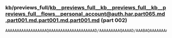 ### kb/previews_full/kb__previews_full__kb__previews_full__kb__previews_full__flows__personal_account@auth.har.part065.md.part001.md.part001.md.part001.md (part 002)

```md
AAAAAAAAAAAAAAAAAAQAAAAAAAAAAAAAAAAAAAAD/AAAAAAAAAQAAAAD/AAABAQAAAAAAAAAAAAAAAAAAAAAAAAD/AAAAAQAAAAAAAAEAAAEAAAD/AAAAAQAAAP8A/wAAAAEAAAD/AAAAAA
```

```
